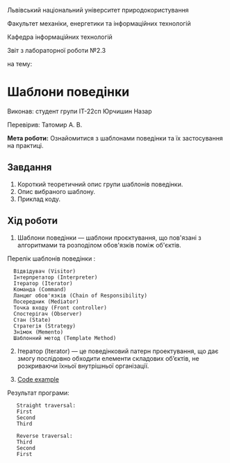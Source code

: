 Львівський національний університет природокористування

Факультет механіки, енергетики та інформаційних технологій

Кафедра інформаційних технологій

Звіт з лабораторної роботи №2.3

на тему: 
 # Шаблони поведінки


Виконав: студент групи ІТ-22сп Юрчишин Назар

Перевірив: Татомир А. В.

**Мета роботи:** 
Ознайомитися з шаблонами поведінки та їх застосування на практиці.
 
 ## Завдання
1. Короткий теоретичний опис групи шаблонів поведінки.
2. Опис вибраного шаблону.
3. Приклад коду.

 ## Хід роботи
1. Шаблони поведінки — шаблони проєктування, що пов'язані з алгоритмами та розподілом обов'язків поміж об'єктів.
 
 Перелік шаблонів поведінки :
  
      Відвідувач (Visitor)
      Інтерпретатор (Interpreter)
      Ітератор (Iterator)
      Команда (Command)
      Ланцюг обов'язків (Chain of Responsibility)
      Посередник (Mediator)
      Точка входу (Front controller)
      Спостерігач (Observer)
      Стан (State)
      Стратегія (Strategy)
      Знімок (Memento)
      Шаблонний метод (Template Method)
      
2. Ітератор (Iterator) — це поведінковий патерн проектування, що дає змогу послідовно обходити елементи складових об’єктів, 
не розкриваючи їхньої внутрішньої організації.

3. [Code example](./mod2.3.py)

  Результат програми:
   
       Straight traversal:
       First
       Second
       Third

       Reverse traversal:
       Third
       Second
       First
